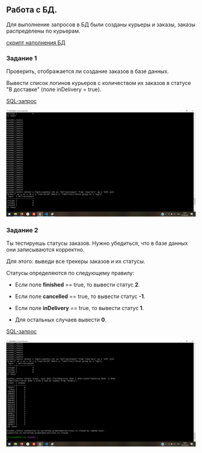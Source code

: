 ## Работа с БД.

Для выполнение запросов в БД были созданы курьеры и заказы, заказы распределены по курьерам.

[скрипт наполнения БД](sozd.py)

### Задание 1

Проверить, отображается ли создание заказов в базе данных.

Вывести список логинов курьеров с количеством их заказов в статусе "В доставке" (поле inDelivery = true).

[SQL-запрос](fds.sql)

![скриншот создание заказов](sam-2.png)

### Задание 2

Ты тестируешь статусы заказов. Нужно убедиться, что в базе данных они записываются корректно.

Для этого: выведи все трекеры заказов и их статусы.

Статусы определяются по следующему правилу:

- Если поле **finished** == true, то вывести статус **2**.

- Если поле **canсelled** == true, то вывести статус **-1**.

- Если поле **inDelivery** == true, то вывести статус **1**.

- Для остальных случаев вывести **0**.


[SQL-запрос](2fds.sql)

![скриншот статуса заказов](sam-5.png)

